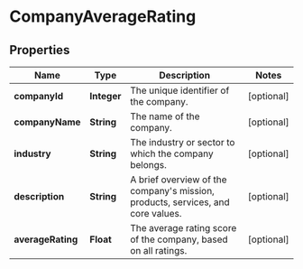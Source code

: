 # CompanyAverageRating

## Properties
Name | Type | Description | Notes
------------ | ------------- | ------------- | -------------
**companyId** | **Integer** | The unique identifier of the company. |  [optional]
**companyName** | **String** | The name of the company. |  [optional]
**industry** | **String** | The industry or sector to which the company belongs. |  [optional]
**description** | **String** | A brief overview of the company&#x27;s mission, products, services, and core values. |  [optional]
**averageRating** | **Float** | The average rating score of the company, based on all ratings. |  [optional]
